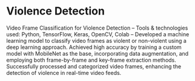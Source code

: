 # Violence Detection
Video Frame Classification for Violence Detection
– Tools & technologies used: Python, TensorFlow, Keras, OpenCV, Colab
– Developed a machine learning model to classify video frames as violent or non-violent using a deep learning approach. Achieved high accuracy by training a custom model with MobileNet as the base, incorporating data augmentation, and employing both frame-by-frame and key-frame extraction methods. Successfully processed and
categorized video frames, enhancing the detection of violence in real-time video feeds.
